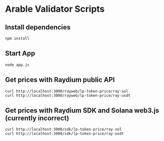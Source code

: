 # Arable Validator Scripts

## Install dependencies

`npm install`

## Start App

`node app.js`

## Get prices with Raydium public API

```
curl http://localhost:3000/rayweb/lp-token-price/ray-sol
curl http://localhost:3000/rayweb/lp-token-price/ray-usdt
```

## Get prices with Raydium SDK and Solana web3.js (currently incorrect)

```
curl http://localhost:3000/sdk/lp-token-price/ray-sol
curl http://localhost:3000/sdk/lp-token-price/ray-usdt
```

